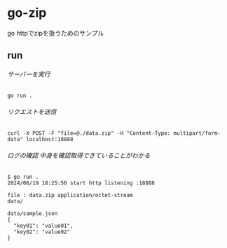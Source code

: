 # go-zip

go httpでzipを扱うためのサンプル

## run

###### サーバーを実行

```
go run .
```

###### リクエストを送信

```
curl -X POST -F "file=@./data.zip" -H "Content-Type: multipart/form-data" localhost:18888
```

###### ログの確認 中身を確認取得できていることがわかる

```
$ go run .
2024/06/19 18:25:50 start http listening :18888

file : data.zip application/octet-stream
data/

data/sample.json
{
  "key01": "value01",
  "key02": "value02"
}
```


